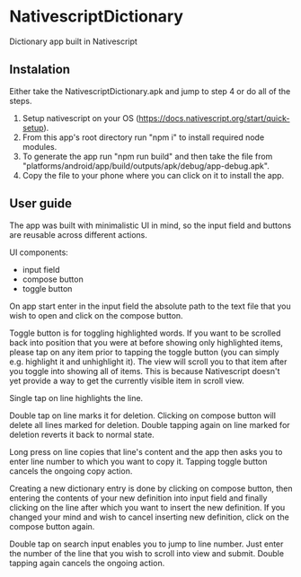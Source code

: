 # NativescriptDictionary

Dictionary app built in Nativescript

## Instalation

Either take the NativescriptDictionary.apk and jump to step 4 or do all of the steps.

1) Setup nativescript on your OS (https://docs.nativescript.org/start/quick-setup).
2) From this app's root directory run "npm i" to install required node modules.
3) To generate the app run "npm run build" and then take the file from
"platforms/android/app/build/outputs/apk/debug/app-debug.apk".
4) Copy the file to your phone where you can click on it to install the app.

## User guide

The app was built with minimalistic UI in mind,
so the input field and buttons are reusable across different actions.

UI components:
  - input field
  - compose button
  - toggle button

On app start enter in the input field the absolute path to the text
file that you wish to open and click on the compose button.

Toggle button is for toggling highlighted words.
If you want to be scrolled back into position that you were at before
showing only highlighted items, please tap on any item prior to tapping
the toggle button (you can simply e.g. highlight it and unhighlight it).
The view will scroll you to that item after you toggle into showing all
of items. This is because Nativescript doesn't yet provide a way to get
the currently visible item in scroll view.

Single tap on line highlights the line.

Double tap on line marks it for deletion. Clicking on compose button
will delete all lines marked for deletion. Double tapping again on
line marked for deletion reverts it back to normal state.

Long press on line copies that line's content and the app then asks you
to enter line number to which you want to copy it.
Tapping toggle button cancels the ongoing copy action.

Creating a new dictionary entry is done by clicking on compose button,
then entering the contents of your new definition into input field and
finally clicking on the line after which you want to insert the new
definition. If you changed your mind and wish to cancel inserting new
definition, click on the compose button again.

Double tap on search input enables you to jump to line number. Just enter
the number of the line that you wish to scroll into view and submit.
Double tapping again cancels the ongoing action.
